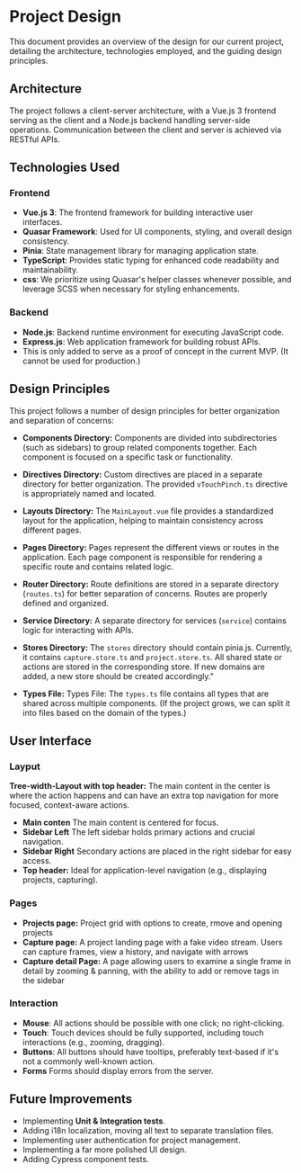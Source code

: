 # Project Design

This document provides an overview of the design for our current project, detailing the architecture, technologies employed, and the guiding design principles.

## Architecture

The project follows a client-server architecture, with a Vue.js 3 frontend serving as the client and a Node.js backend handling server-side operations. Communication between the client and server is achieved via RESTful APIs.

## Technologies Used

### Frontend

- **Vue.js 3**: The frontend framework for building interactive user interfaces.
- **Quasar Framework**: Used for UI components, styling, and overall design consistency.
- **Pinia**: State management library for managing application state.
- **TypeScript**: Provides static typing for enhanced code readability and maintainability.
- **css**: We prioritize using Quasar's helper classes whenever possible, and leverage SCSS when necessary for styling enhancements.

### Backend

- **Node.js**: Backend runtime environment for executing JavaScript code.
- **Express.js**: Web application framework for building robust APIs.
- This is only added to serve as a proof of concept in the current MVP. (It cannot be used for production.)

## Design Principles

This project follows a number of design principles for better organization and separation of concerns:

- **Components Directory:** Components are divided into subdirectories (such as sidebars) to group related components together. Each component is focused on a specific task or functionality.

- **Directives Directory:** Custom directives are placed in a separate directory for better organization. The provided `vTouchPinch.ts` directive is appropriately named and located.

- **Layouts Directory:** The `MainLayout.vue` file provides a standardized layout for the application, helping to maintain consistency across different pages.

- **Pages Directory:** Pages represent the different views or routes in the application. Each page component is responsible for rendering a specific route and contains related logic.

- **Router Directory:** Route definitions are stored in a separate directory (`routes.ts`) for better separation of concerns. Routes are properly defined and organized.

- **Service Directory:** A separate directory for services (`service`) contains logic for interacting with APIs.

- **Stores Directory:** The `stores` directory should contain pinia.js. Currently, it contains `capture.store.ts` and `project.store.ts`. All shared state or actions are stored in the corresponding store. If new domains are added, a new store should be created accordingly."

- **Types File:** Types File: The `types.ts` file contains all types that are shared across multiple components. (If the project grows, we can split it into files based on the domain of the types.)

## User Interface

### Layput

**Tree-width-Layout with top header:**
The main content in the center is where the action happens and can have an extra top navigation for more focused, context-aware actions.

- **Main conten** The main content is centered for focus.
- **Sidebar Left** The left sidebar holds primary actions and crucial navigation.
- **Sidebar Right** Secondary actions are placed in the right sidebar for easy access.
- **Top header:** Ideal for application-level navigation (e.g., displaying projects, capturing).

### Pages

- **Projects page:** Project grid with options to create, rmove and opening projects
- **Capture page:** A project landing page with a fake video stream. Users can capture frames, view a history, and navigate with arrows
- **Capture detail Page:** A page allowing users to examine a single frame in detail by zooming & panning, with the ability to add or remove tags in the sidebar

### Interaction

- **Mouse**: All actions should be possible with one click; no right-clicking.
- **Touch**: Touch devices should be fully supported, including touch interactions (e.g., zooming, dragging).
- **Buttons**: All buttons should have tooltips, preferably text-based if it's not a commonly well-known action.
- **Forms** Forms should display errors from the server.

## Future Improvements

- Implementing **Unit & Integration tests**.
- Adding i18n localization, moving all text to separate translation files.
- Implementing user authentication for project management.
- Implementing a far more polished UI design.
- Adding Cypress component tests.
